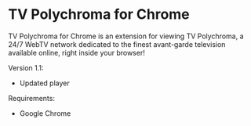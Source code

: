 # TV Polychroma for Chrome
TV Polychroma for Chrome is an extension for viewing TV Polychroma, a 24/7 WebTV network dedicated to the finest avant-garde television available online, right inside your browser!

Version 1.1:
- Updated player

Requirements:
- Google Chrome
